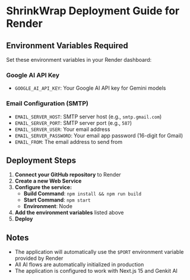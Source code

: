 # ShrinkWrap Deployment Guide for Render

## Environment Variables Required

Set these environment variables in your Render dashboard:

### Google AI API Key
- `GOOGLE_AI_API_KEY`: Your Google AI API key for Gemini models

### Email Configuration (SMTP)
- `EMAIL_SERVER_HOST`: SMTP server host (e.g., `smtp.gmail.com`)
- `EMAIL_SERVER_PORT`: SMTP server port (e.g., `587`)
- `EMAIL_SERVER_USER`: Your email address
- `EMAIL_SERVER_PASSWORD`: Your email app password (16-digit for Gmail)
- `EMAIL_FROM`: The email address to send from

## Deployment Steps

1. **Connect your GitHub repository** to Render
2. **Create a new Web Service**
3. **Configure the service:**
   - **Build Command**: `npm install && npm run build`
   - **Start Command**: `npm start`
   - **Environment**: Node
4. **Add the environment variables** listed above
5. **Deploy**

## Notes

- The application will automatically use the `$PORT` environment variable provided by Render
- All AI flows are automatically initialized in production
- The application is configured to work with Next.js 15 and Genkit AI 
